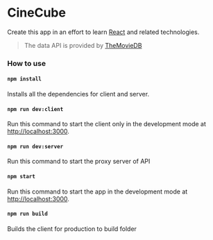 # CineCube
Create this app in an effort to learn [React](https://reactjs.org/) and related technologies.
>The data API is provided by [TheMovieDB](https://www.themoviedb.org/documentation/api)
### How to use
#### `npm install`
Installs all the dependencies for client and server.
#### `npm run dev:client`
Run this command to start the client only in the development mode at [http://localhost:3000](http://localhost:3000).
#### `npm run dev:server`
Run this command to start the proxy server of API
#### `npm start`
Run this command to start the app in the development mode at [http://localhost:3000](http://localhost:3000).
#### `npm run build`
Builds the client for production to build folder
